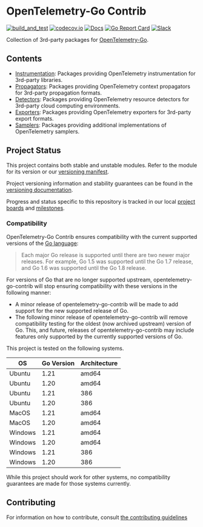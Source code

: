 # OpenTelemetry-Go Contrib

[![build_and_test](https://github.com/open-telemetry/opentelemetry-go-contrib/workflows/build_and_test/badge.svg)](https://github.com/open-telemetry/opentelemetry-go-contrib/actions?query=workflow%3Abuild_and_test+branch%3Amain)
[![codecov.io](https://codecov.io/gh/open-telemetry/opentelemetry-go-contrib/coverage.svg?branch=main)](https://app.codecov.io/gh/open-telemetry/opentelemetry-go-contrib?branch=main)
[![Docs](https://godoc.org/go.opentelemetry.io/contrib?status.svg)](https://pkg.go.dev/go.opentelemetry.io/contrib)
[![Go Report Card](https://goreportcard.com/badge/go.opentelemetry.io/contrib)](https://goreportcard.com/report/go.opentelemetry.io/contrib)
[![Slack](https://img.shields.io/badge/slack-@cncf/otel--go-brightgreen.svg?logo=slack)](https://cloud-native.slack.com/archives/C01NPAXACKT)

Collection of 3rd-party packages for [OpenTelemetry-Go](https://github.com/open-telemetry/opentelemetry-go).

## Contents

- [Instrumentation](./instrumentation/): Packages providing OpenTelemetry instrumentation for 3rd-party libraries.
- [Propagators](./propagators/): Packages providing OpenTelemetry context propagators for 3rd-party propagation formats.
- [Detectors](./detectors/): Packages providing OpenTelemetry resource detectors for 3rd-party cloud computing environments.
- [Exporters](./exporters/): Packages providing OpenTelemetry exporters for 3rd-party export formats.
- [Samplers](./samplers/): Packages providing additional implementations of OpenTelemetry samplers.

## Project Status

This project contains both stable and unstable modules.
Refer to the module for its version or our [versioning manifest](./versions.yaml).

Project versioning information and stability guarantees can be found in the [versioning documentation](https://github.com/open-telemetry/opentelemetry-go/blob/a724cf884287e04785eaa91513d26a6ef9699288/VERSIONING.md).

Progress and status specific to this repository is tracked in our local [project boards](https://github.com/open-telemetry/opentelemetry-go-contrib/projects?query=is%3Aopen) and [milestones](https://github.com/open-telemetry/opentelemetry-go-contrib/milestones).

### Compatibility

OpenTelemetry-Go Contrib ensures compatibility with the current supported
versions of
the [Go language](https://golang.org/doc/devel/release#policy):

> Each major Go release is supported until there are two newer major releases.
> For example, Go 1.5 was supported until the Go 1.7 release, and Go 1.6 was supported until the Go 1.8 release.

For versions of Go that are no longer supported upstream, opentelemetry-go-contrib will
stop ensuring compatibility with these versions in the following manner:

- A minor release of opentelemetry-go-contrib will be made to add support for the new
  supported release of Go.
- The following minor release of opentelemetry-go-contrib will remove compatibility
  testing for the oldest (now archived upstream) version of Go. This, and
  future, releases of opentelemetry-go-contrib may include features only supported by
  the currently supported versions of Go.

This project is tested on the following systems.

| OS      | Go Version | Architecture |
| ------- | ---------- | ------------ |
| Ubuntu  | 1.21       | amd64        |
| Ubuntu  | 1.20       | amd64        |
| Ubuntu  | 1.21       | 386          |
| Ubuntu  | 1.20       | 386          |
| MacOS   | 1.21       | amd64        |
| MacOS   | 1.20       | amd64        |
| Windows | 1.21       | amd64        |
| Windows | 1.20       | amd64        |
| Windows | 1.21       | 386          |
| Windows | 1.20       | 386          |

While this project should work for other systems, no compatibility guarantees
are made for those systems currently.

## Contributing

For information on how to contribute, consult [the contributing guidelines](./CONTRIBUTING.md)
